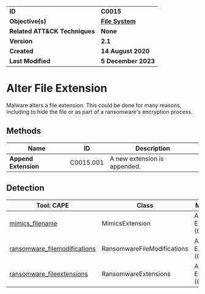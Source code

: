 <table>
<tr>
<td><b>ID</b></td>
<td><b>C0015</b></td>
</tr>
<tr>
<td><b>Objective(s)</b></td>
<td><b><a href="../file-system">File System</a></b></td>
</tr>
<tr>
<td><b>Related ATT&CK Techniques</b></td>
<td><b>None</b></td>
</tr>
<tr>
<td><b>Version</b></td>
<td><b>2.1</b></td>
</tr>
<tr>
<td><b>Created</b></td>
<td><b>14 August 2020</b></td>
</tr>
<tr>
<td><b>Last Modified</b></td>
<td><b>5 December 2023</b></td>
</tr>
</table>


# Alter File Extension

Malware alters a file extension. This could be done for many reasons, including to hide the file or as part of a ransomware's encryption process. 

## Methods

|Name|ID|Description|
|---|---|---|
|**Append Extension**|C0015.001|A new extension is appended.|

## Detection

|Tool: CAPE|Class|Mapping|APIs|
|---|---|---|---|
|[mimics_filename](https://github.com/CAPESandbox/community/blob/master/modules/signatures/all/mimics_filename.py)|MimicsExtension|Alter File Extension (C0015)|--|
|[ransomware_filemodifications](https://github.com/CAPESandbox/community/blob/master/modules/signatures/windows/ransomware_filemodifications.py)|RansomwareFileModifications|Alter File Extension (C0015)|MoveFileWithProgressW, MoveFileWithProgressTransactedW, NtCreateFile, NtWriteFile|
|[ransomware_fileextensions](https://github.com/CAPESandbox/community/blob/master/modules/signatures/windows/ransomware_fileextensions.py)|RansomwareExtensions|Alter File Extension (C0015)|--|